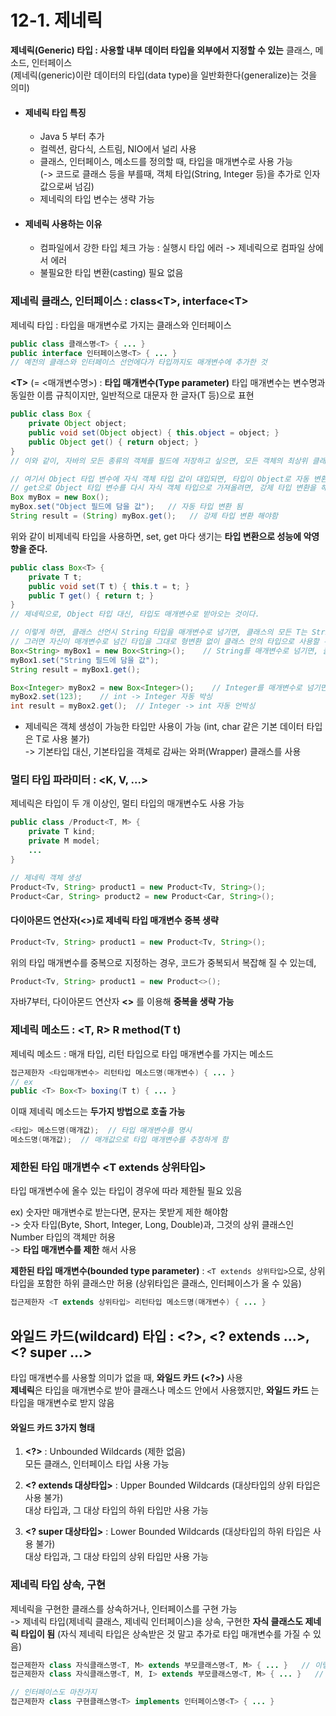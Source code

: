 # 12-1. 제네릭

**제네릭(Generic) 타입 : 사용할 내부 데이터 타입을 외부에서 지정할 수 있는** 클래스, 메소드, 인터페이스   
(제네릭(generic)이란 데이터의 타입(data type)을 일반화한다(generalize)는 것을 의미)

- #### 제네릭 타입 특징  
    - Java 5 부터 추가 
    - 컬렉션, 람다식, 스트림, NIO에서 널리 사용
    - 클래스, 인터페이스, 메소드를 정의할 때, 타입을 매개변수로 사용 가능   
    (-> 코드로 클래스 등을 부를때, 객체 타입(String, Integer 등)을 추가로 인자값으로써 넘김)
    - 제네릭의 타입 변수는 생략 가능
    
- #### 제네릭 사용하는 이유
    - 컴파일에서 강한 타입 체크 가능 : 실행시 타입 에러 -> 제네릭으로 컴파일 상에서 에러
    - 불필요한 타입 변환(casting) 필요 없음
   

### 제네릭 클래스, 인터페이스 : class\<T>, interface\<T>

제네릭 타입 : 타입을 매개변수로 가지는 클래스와 인터페이스  
```java
public class 클래스명<T> { ... }
public interface 인터페이스명<T> { ... }
// 예전의 클래스와 인터페이스 선언에다가 타입까지도 매개변수에 추가한 것
```
**\<T>** (= <매개변수명>) : **타입 매개변수(Type parameter)** 타입 매개변수는 변수명과 동일한 이름 규칙이지만, 일반적으로 대문자 한 글자(T 등)으로 표현 

```java
public class Box {
    private Object object;
    public void set(Object object) { this.object = object; }
    public Object get() { return object; } 
}
// 이와 같이, 자바의 모든 종류의 객체를 필드에 저장하고 싶으면, 모든 객체의 최상위 클래스인 Object 타입을 사용해도 된다

// 여기서 Object 타입 변수에 자식 객체 타입 값이 대입되면, 타입이 Object로 자동 변환 되지만, (자식 객체는 부모 타입에 대입 가능한 성질)
// get으로 Object 타입 변수를 다시 자식 객체 타입으로 가져올려면, 강제 타입 변환을 해줘야 된다.
Box myBox = new Box();
myBox.set("Object 필드에 담을 값");   // 자동 타입 변환 됨
String result = (String) myBox.get();   // 강제 타입 변환 해야함
```
위와 같이 비제네릭 타입을 사용하면, set, get 마다 생기는 **타입 변환으로 성능에 악영향을 준다.** 

```java
public class Box<T> {
    private T t;
    public void set(T t) { this.t = t; }
    public T get() { return t; }
}
// 제네릭으로, Object 타입 대신, 타입도 매개변수로 받아오는 것이다. 

// 이렇게 하면, 클래스 선언시 String 타입을 매개변수로 넘기면, 클래스의 모든 T는 String, Integer 타입이면, 모든 T는 Integer 타입이 된다.
// 그러면 자신이 매개변수로 넘긴 타입을 그대로 형변환 없이 클래스 안의 타입으로 사용할 수 있다.
Box<String> myBox1 = new Box<String>();    // String를 매개변수로 넘기면, 클래스에서 T를 String으로 재구성해서 처리하고,
myBox1.set("String 필드에 담을 값");
String result = myBox1.get();

Box<Integer> myBox2 = new Box<Integer>();    // Integer를 매개변수로 넘기면, 클래스는 T를 Integer로 처리한다.
myBox2.set(123);    // int -> Integer 자동 박싱
int result = myBox2.get();  // Integer -> int 자동 언박싱
```
- 제네릭은 객체 생성이 가능한 타입만 사용이 가능 (int, char 같은 기본 데이터 타입은 T로 사용 불가)  
-> 기본타입 대신, 기본타입을 객체로 감싸는 와퍼(Wrapper) 클래스를 사용

### 멀티 타입 파라미터 : <K, V, ...>

제네릭은 타입이 두 개 이상인, 멀티 타입의 매개변수도 사용 가능
```java
public class /Product<T, M> {
    private T kind;
    private M model;
    ...
}

// 제네릭 객체 생성
Product<Tv, String> product1 = new Product<Tv, String>();
Product<Car, String> product2 = new Product<Car, String>();
```

#### 다이아몬드 연산자(<>)로 제네릭 타입 매개변수 중복 생략

```java
Product<Tv, String> product1 = new Product<Tv, String>();
```
위의 타입 매개변수를 중복으로 지정하는 경우, 코드가 중복되서 복잡해 질 수 있는데,
```java
Product<Tv, String> product1 = new Product<>();
```
자바7부터, 다이아몬드 연산자 **<>** 를 이용해 **중복을 생략 가능** 


### 제네릭 메소드 : <T, R> R method(T t)

제네릭 메소드 : 매개 타입, 리턴 타입으로 타입 매개변수를 가지는 메소드
```java
접근제한자 <타입매개변수> 리턴타입 메소드명(매개변수) { ... }
// ex
public <T> Box<T> boxing(T t) { ... }
```
이때 제네릭 메소드는 **두가지 방법으로 호출 가능**
```java
<타입> 메소드명(매개값);  // 타입 매개변수를 명시
메소드명(매개값);  // 매개값으로 타입 매개변수를 추정하게 함
```

### 제한된 타입 매개변수 <T extends 상위타입> 

타입 매개변수에 올수 있는 타입이 경우에 따라 제한될 필요 있음 

ex) 숫자만 매개변수로 받는다면, 문자는 못받게 제한 해야함   
-> 숫자 타입(Byte, Short, Integer, Long, Double)과, 그것의 상위 클래스인 Number 타입의 객체만 허용  
-> **타입 매개변수를 제한** 해서 사용

**제한된 타입 매개변수(bounded type parameter)** : ```<T extends 상위타입>```으로, 상위타입을 포함한 하위 클래스만 허용 (상위타입은 클래스, 인터페이스가 올 수 있음)

```java
접근제한자 <T extends 상위타입> 리턴타입 메소드명(매개변수) { ... }
```

## 와일드 카드(wildcard) 타입 : <?>, <? extends ...>, <? super ...>

타입 매개변수를 사용할 의미가 없을 때, **와일드 카드 (<?>)** 사용  
**제네릭**은 타입을 매개변수로 받아 클래스나 메소드 안에서 사용했지만, **와일드 카드** 는 타입을 매개변수로 받지 않음  

#### 와일드 카드 3가지 형태
1. **<?>** : Unbounded Wildcards (제한 없음)  
모든 클래스, 인터페이스 타입 사용 가능

2. **<? extends 대상타입>** : Upper Bounded Wildcards (대상타입의 상위 타입은 사용 불가)  
대상 타입과, 그 대상 타입의 하위 타입만 사용 가능

3. **<? super 대상타입>** : Lower Bounded Wildcards (대상타입의 하위 타입은 사용 불가)  
대상 타입과, 그 대상 타입의 상위 타입만 사용 가능


### 제네릭 타입 상속, 구현

제네릭을 구현한 클래스를 상속하거나, 인터페이스를 구현 가능  
-> 제네릭 타입(제네릭 클래스, 제네릭 인터페이스)을 상속, 구현한 **자식 클래스도 제네릭 타입이 됨** (자식 제네릭 타입은 상속받은 것 말고 추가로 타입 매개변수를 가질 수 있음)

```java
접근제한자 class 자식클래스명<T, M> extends 부모클래스명<T, M> { ... }   // 이렇게 부모의 타입 매개변수를 상속받지만
접근제한자 class 자식클래스명<T, M, I> extends 부모클래스명<T, M> { ... }   // 자식 제네릭 타입에서 추가로 타입 매개변수 가질 수 있음

// 인터페이스도 마찬가지
접근제한자 class 구현클래스명<T> implements 인터페이스명<T> { ... }  
```
